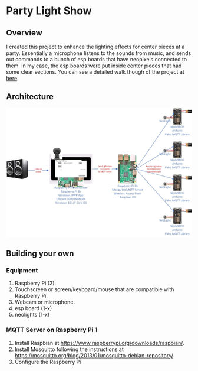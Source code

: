 # Party Light Show

## Overview
I created this project to enhance the lighting effects for center pieces at a party.  Essentially a microphone listens to the sounds from music, and sends out commands to a bunch of esp boards that have neopixels connected to them.  In my case, the esp boards were put inside center pieces that had some clear sections.  You can see a detailed walk though of the project at [here](https://youtu.be/BgK8SDP0Mso).

## Architecture
![Architecture Diagram](/Architecture/Lightshow%20Architecture.jpg)

## Building your own
### Equipment
1. Raspberry Pi (2).
2. Touchscreen or screen/keyboard/mouse that are compatible with Raspberry Pi.
3. Webcam or microphone.
4. esp board (1-x)
5. neolights (1-x)

### MQTT Server on Raspberry Pi 1
1. Install Raspbian at https://www.raspberrypi.org/downloads/raspbian/. 
2. Install Mosquitto following the instructions at https://mosquitto.org/blog/2013/01/mosquitto-debian-repository/
3. Configure the Raspberry Pi 
